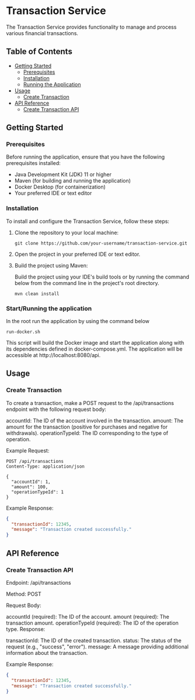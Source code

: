 # Transaction Service

The Transaction Service provides functionality to manage and process various financial transactions.

## Table of Contents
- [Getting Started](#getting-started)
    - [Prerequisites](#prerequisites)
    - [Installation](#installation)
    - [Running the Application](#startrunning-the-application)
- [Usage](#usage)
    - [Create Transaction](#create-transaction)
- [API Reference](#api-reference)
    - [Create Transaction API](#create-transaction-api)

## Getting Started

### Prerequisites

Before running the application, ensure that you have the following prerequisites installed:

- Java Development Kit (JDK) 11 or higher
- Maven (for building and running the application)
- Docker Desktop (for containerization)
- Your preferred IDE or text editor

### Installation

To install and configure the Transaction Service, follow these steps:

1. Clone the repository to your local machine:

   ```shell
   git clone https://github.com/your-username/transaction-service.git

    ```

2. Open the project in your preferred IDE or text editor.
3. Build the project using Maven:

   Build the project using your IDE's build tools or
   by running the command below from the command line in the project's root directory.
    ```Shell
    mvn clean install
    ```

### Start/Running the application

In the root run the application by using the command below

```Shell
run-docker.sh
```
This script will build the Docker image and 
start the application along with its dependencies defined 
in docker-compose.yml. The application will be accessible at 
http://localhost:8080/api.

## Usage
### Create Transaction

To create a transaction, make a POST request to the /api/transactions endpoint with the following request body:

accountId: The ID of the account involved in the transaction.
amount: The amount for the transaction (positive for purchases and negative for withdrawals).
operationTypeId: The ID corresponding to the type of operation.

Example Request:

```http
POST /api/transactions
Content-Type: application/json

{
  "accountId": 1,
  "amount": 100,
  "operationTypeId": 1
}

```

Example Response:

```json
{
  "transactionId": 12345,
  "message": "Transaction created successfully."
}
```

## API Reference
### Create Transaction API

Endpoint: /api/transactions

Method: POST

Request Body:

accountId (required): The ID of the account.
amount (required): The transaction amount.
operationTypeId (required): The ID of the operation type.
Response:

transactionId: The ID of the created transaction.
status: The status of the request (e.g., "success", "error").
message: A message providing additional information about the transaction.

Example Response:

```json
{
  "transactionId": 12345,
  "message": "Transaction created successfully."
}
```
